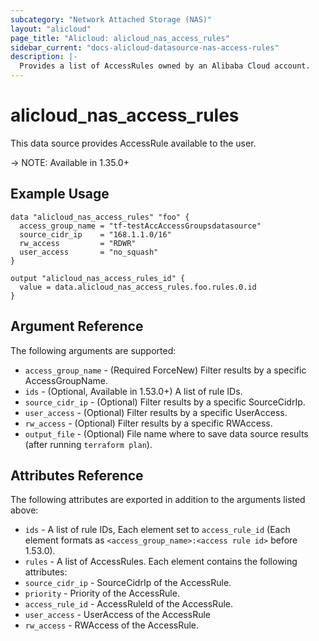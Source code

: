 ```yaml
---
subcategory: "Network Attached Storage (NAS)"
layout: "alicloud"
page_title: "Alicloud: alicloud_nas_access_rules"
sidebar_current: "docs-alicloud-datasource-nas-access-rules"
description: |-
  Provides a list of AccessRules owned by an Alibaba Cloud account.
---
```


# alicloud\_nas_access_rules

This data source provides AccessRule available to the user.

-> NOTE: Available in 1.35.0+

## Example Usage

```
data "alicloud_nas_access_rules" "foo" {
  access_group_name = "tf-testAccAccessGroupsdatasource"
  source_cidr_ip    = "168.1.1.0/16"
  rw_access         = "RDWR"
  user_access       = "no_squash"
}

output "alicloud_nas_access_rules_id" {
  value = data.alicloud_nas_access_rules.foo.rules.0.id
}
```

## Argument Reference

The following arguments are supported:

* `access_group_name` - (Required ForceNew) Filter results by a specific AccessGroupName.
* `ids` - (Optional, Available in 1.53.0+) A list of rule IDs.
* `source_cidr_ip` - (Optional) Filter results by a specific SourceCidrIp. 
* `user_access` - (Optional) Filter results by a specific UserAccess. 
* `rw_access` - (Optional) Filter results by a specific RWAccess. 
* `output_file` - (Optional) File name where to save data source results (after running `terraform plan`).

## Attributes Reference

The following attributes are exported in addition to the arguments listed above:

* `ids` - A list of rule IDs, Each element set to `access_rule_id` (Each element formats as `<access_group_name>:<access rule id>` before 1.53.0).
* `rules` - A list of AccessRules. Each element contains the following attributes:
 * `source_cidr_ip` - SourceCidrIp of the AccessRule.
 * `priority` - Priority of the AccessRule.
 * `access_rule_id` - AccessRuleId of the AccessRule.
 * `user_access` - UserAccess of the AccessRule
 * `rw_access` - RWAccess of the AccessRule.
